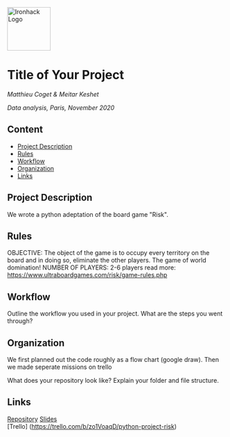 <img src="https://bit.ly/2VnXWr2" alt="Ironhack Logo" width="100"/>

# Title of Your Project
*Matthieu Coget & Meitar Keshet*

*Data analysis, Paris, November 2020*

## Content
- [Project Description](#project-description)
- [Rules](#rules)
- [Workflow](#workflow)
- [Organization](#organization)
- [Links](#links)

## Project Description
We wrote a python adeptation of the board game "Risk". 

## Rules
OBJECTIVE:  The object of the game is to occupy every territory on the board and in doing so, eliminate the other players. The game of world domination!
NUMBER OF PLAYERS: 2-6 players
read more: https://www.ultraboardgames.com/risk/game-rules.php

## Workflow
Outline the workflow you used in your project. What are the steps you went through?

## Organization
We first planned out the code roughly as a flow chart (google draw). Then we made  seperate missions on trello

What does your repository look like? Explain your folder and file structure.

## Links

[Repository](https://github.com/meitarkeshet/data-ft-par-labs.git)
[Slides](https://docs.google.com/presentation/d/1auTK6s23Et1NBtyk9NZnr07vQm8zUIONXWLPboGMMqs/edit#slide=id.gab419b1a1e_1_54)  
[Trello] (https://trello.com/b/zo1VoaqD/python-project-risk)
